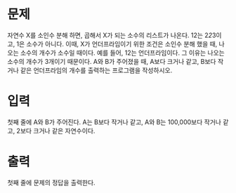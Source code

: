 # 문제
자연수 X를 소인수 분해 하면, 곱해서 X가 되는 소수의 리스트가 나온다. 12는 2*2*3이고, 1은 소수가 아니다. 이때, X가 언더프라임이기 위한 조건은 소인수 분해 했을 때, 나오는 소수의 개수가 소수일 때이다. 예를 들어, 12는 언더프라임이다. 그 이유는 나오는 소수의 개수가 3개이기 때문이다. A와 B가 주어졌을 때, A보다 크거나 같고, B보다 작거나 같은 언더프라임의 개수를 출력하는 프로그램을 작성하시오.

# 입력
첫째 줄에 A와 B가 주어진다. A는 B보다 작거나 같고, A와 B는 100,000보다 작거나 같고, 2보다 크거나 같은 자연수이다.

# 출력
첫째 줄에 문제의 정답을 출력한다.